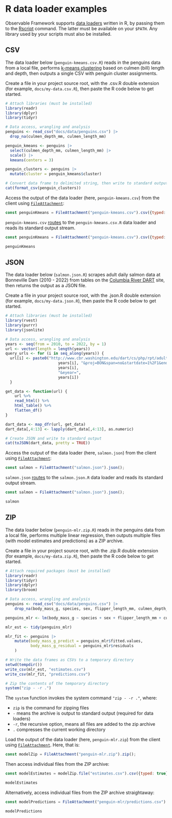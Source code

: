 # R data loader examples

Observable Framework supports [data loaders](../loaders) written in R, by passing them to the [Rscript](https://www.r-project.org/) command. The latter must be available on your `$PATH`. Any library used by your scripts must also be installed.

## CSV

The data loader below (`penguin-kmeans.csv.R`) reads in the penguins data from a local file, performs [k-means clustering](https://en.wikipedia.org/wiki/K-means_clustering) based on culmen (bill) length and depth, then outputs a single CSV with penguin cluster assignments.

Create a file in your project source root, with the .csv.R double extension (for example, `docs/my-data.csv.R`), then paste the R code below to get started.

```r
# Attach libraries (must be installed)
library(readr)
library(dplyr)
library(tidyr)

# Data access, wrangling and analysis
penguins <- read_csv("docs/data/penguins.csv") |>
  drop_na(culmen_depth_mm, culmen_length_mm)

penguin_kmeans <- penguins |>
  select(culmen_depth_mm, culmen_length_mm) |>
  scale() |>
  kmeans(centers = 3)

penguin_clusters <- penguins |>
  mutate(cluster = penguin_kmeans$cluster)

# Convert data frame to delimited string, then write to standard output
cat(format_csv(penguin_clusters))
```

Access the output of the data loader (here, `penguin-kmeans.csv`) from the client using [`FileAttachment`](../javascript/files):

```js run=false
const penguinKmeans = FileAttachment("penguin-kmeans.csv").csv({typed: true});
```

`penguin-kmeans.csv` [routes](../loaders#routing) to the `penguin-kmeans.csv.R` data loader and reads its standard output stream.

<!-- For local testing of penguin-kmeans.csv.R only -->

```js echo run
const penguinKmeans = FileAttachment("penguin-kmeans.csv").csv({typed: true});
```

```js echo run
penguinKmeans
```

<!-- End local testing of penguin-kmeans.csv.R -->

## JSON

The data loader below (`salmon.json.R`) scrapes adult daily salmon data at Bonneville Dam (2010 - 2022) from tables on the [Columbia River DART](https://www.cbr.washington.edu/dart) site, then returns the output as a JSON file.

Create a file in your project source root, with the .json.R double extension (for example, `docs/my-data.json.R`), then paste the R code below to get started.

```r
# Attach libraries (must be installed)
library(rvest)
library(purrr)
library(jsonlite)

# Data access, wrangling and analysis
years <- seq(from = 2010, to = 2022, by = 1)
url <- vector(length = length(years))
query_urls <- for (i in seq_along(years)) {
  url[i] <- paste0("http://www.cbr.washington.edu/dart/cs/php/rpt/adult_daily.php?sc=1&outputFormat=html&year=",
                       years[i], "&proj=BON&span=no&startdate=1%2F1&enddate=12%2F31&run=&syear=",
                       years[i],
                       "&eyear=",
                       years[i])
  }

get_data <- function(url) {
    url %>%
    read_html() %>%
    html_table() %>%
    flatten_df()
}

dart_data <- map_dfr(url, get_data)
dart_data[,4:13] <- lapply(dart_data[,4:13], as.numeric)

# Create JSON and write to standard output
cat(toJSON(dart_data, pretty = TRUE))
```

Access the output of the data loader (here, `salmon.json`) from the client using [`FileAttachment`](../javascript/files):

```js run=false
const salmon = FileAttachment("salmon.json").json();
```

`salmon.json` [routes](../loaders#routing) to the `salmon.json.R` data loader and reads its standard output stream.

<!-- For local testing of salmon.json.R only -->

```js echo run
const salmon = FileAttachment("salmon.json").json();
```

```js echo run
salmon
```

<!-- End local testing of salmon.json.R -->

## ZIP

The data loader below (`penguin-mlr.zip.R`) reads in the penguins data from a local file, performs multiple linear regression, then outputs multiple files (with model estimates and predictions) as a ZIP archive.

Create a file in your project source root, with the .zip.R double extension (for example, `docs/my-data.zip.R`), then paste the R code below to get started.

```r
# Attach required packages (must be installed)
library(readr)
library(tidyr)
library(dplyr)
library(broom)

# Data access, wrangling and analysis
penguins <- read_csv("docs/data/penguins.csv") |>
    drop_na(body_mass_g, species, sex, flipper_length_mm, culmen_depth_mm)

penguins_mlr <- lm(body_mass_g ~ species + sex + flipper_length_mm + culmen_depth_mm, data = penguins)

mlr_est <- tidy(penguins_mlr)

mlr_fit <- penguins |>
    mutate(body_mass_g_predict = penguins_mlr$fitted.values,
           body_mass_g_residual = penguins_mlr$residuals
    )

# Write the data frames as CSVs to a temporary directory
setwd(tempdir())
write_csv(mlr_est, "estimates.csv")
write_csv(mlr_fit, "predictions.csv")

# Zip the contents of the temporary directory
system("zip - -r .")
```

The `system` function invokes the system command `"zip - -r ."`, where:

- `zip` is the command for zipping files
- `-` means the archive is output to standard output (required for data loaders)
- `-r`, the recursive option, means all files are added to the zip archive
- `.` compresses the current working directory

Load the output of the data loader (here, `penguin-mlr.zip`) from the client using [`FileAttachment`](../javascript/files). Here, that is:

```js echo
const modelZip = FileAttachment("penguin-mlr.zip").zip();
```

Then access individual files from the ZIP archive:

```js echo
const modelEstimates = modelZip.file("estimates.csv").csv({typed: true});
```

```js echo
modelEstimates
```

Alternatively, access individual files from the ZIP archive straightaway:

```js echo
const modelPredictions = FileAttachment("penguin-mlr/predictions.csv").csv({typed: true})
```

```js echo
modelPredictions
```
